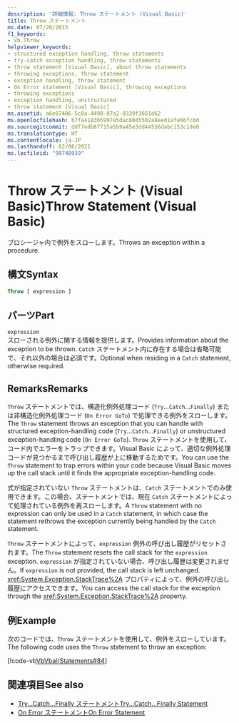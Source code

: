 ```yaml
---
description: '詳細情報: Throw ステートメント (Visual Basic)'
title: Throw ステートメント
ms.date: 07/20/2015
f1_keywords:
- vb.Throw
helpviewer_keywords:
- structured exception handling, throw statements
- try-catch exception handling, throw statements
- throw statement [Visual Basic], about throw statements
- throwing exceptions, throw statement
- exception handling, throw statement
- On Error statement [Visual Basic], throwing exceptions
- throwing exceptions
- exception handling, unstructured
- throw statement [Visual Basic]
ms.assetid: a6e07406-5c8a-4498-87a2-8339f3651d62
ms.openlocfilehash: b7fa4183b5997e5dac8045502a8eed1afe66fc0d
ms.sourcegitcommit: ddf7edb67715a5b9a45e3dd44536dabc153c1de0
ms.translationtype: HT
ms.contentlocale: ja-JP
ms.lasthandoff: 02/06/2021
ms.locfileid: "99740939"
---
```

# <a name="throw-statement-visual-basic"></a><span data-ttu-id="94781-103">Throw ステートメント (Visual Basic)</span><span class="sxs-lookup"><span data-stu-id="94781-103">Throw Statement (Visual Basic)</span></span>

<span data-ttu-id="94781-104">プロシージャ内で例外をスローします。</span><span class="sxs-lookup"><span data-stu-id="94781-104">Throws an exception within a procedure.</span></span>

## <a name="syntax"></a><span data-ttu-id="94781-105">構文</span><span class="sxs-lookup"><span data-stu-id="94781-105">Syntax</span></span>

```vb
Throw [ expression ]
```

## <a name="part"></a><span data-ttu-id="94781-106">パーツ</span><span class="sxs-lookup"><span data-stu-id="94781-106">Part</span></span>

`expression`\
<span data-ttu-id="94781-107">スローされる例外に関する情報を提供します。</span><span class="sxs-lookup"><span data-stu-id="94781-107">Provides information about the exception to be thrown.</span></span> <span data-ttu-id="94781-108">`Catch` ステートメント内に存在する場合は省略可能で、それ以外の場合は必須です。</span><span class="sxs-lookup"><span data-stu-id="94781-108">Optional when residing in a `Catch` statement, otherwise required.</span></span>

## <a name="remarks"></a><span data-ttu-id="94781-109">Remarks</span><span class="sxs-lookup"><span data-stu-id="94781-109">Remarks</span></span>

<span data-ttu-id="94781-110">`Throw` ステートメントでは、構造化例外処理コード (`Try`...`Catch`...`Finally`) または非構造化例外処理コード (`On Error GoTo`) で処理できる例外をスローします。</span><span class="sxs-lookup"><span data-stu-id="94781-110">The `Throw` statement throws an exception that you can handle with structured exception-handling code (`Try`...`Catch`...`Finally`) or unstructured exception-handling code (`On Error GoTo`).</span></span> <span data-ttu-id="94781-111">`Throw` ステートメントを使用して、コード内でエラーをトラップできます。Visual Basic によって、適切な例外処理コードが見つかるまで呼び出し履歴が上に移動するためです。</span><span class="sxs-lookup"><span data-stu-id="94781-111">You can use the `Throw` statement to trap errors within your code because Visual Basic moves up the call stack until it finds the appropriate exception-handling code.</span></span>

<span data-ttu-id="94781-112">式が指定されていない `Throw` ステートメントは、`Catch` ステートメントでのみ使用できます。この場合、ステートメントでは、現在 `Catch` ステートメントによって処理されている例外を再スローします。</span><span class="sxs-lookup"><span data-stu-id="94781-112">A `Throw` statement with no expression can only be used in a `Catch` statement, in which case the statement rethrows the exception currently being handled by the `Catch` statement.</span></span>

<span data-ttu-id="94781-113">`Throw` ステートメントによって、`expression` 例外の呼び出し履歴がリセットされます。</span><span class="sxs-lookup"><span data-stu-id="94781-113">The `Throw` statement resets the call stack for the `expression` exception.</span></span> <span data-ttu-id="94781-114">`expression` が指定されていない場合、呼び出し履歴は変更されません。</span><span class="sxs-lookup"><span data-stu-id="94781-114">If `expression` is not provided, the call stack is left unchanged.</span></span> <span data-ttu-id="94781-115"><xref:System.Exception.StackTrace%2A> プロパティによって、例外の呼び出し履歴にアクセスできます。</span><span class="sxs-lookup"><span data-stu-id="94781-115">You can access the call stack for the exception through the <xref:System.Exception.StackTrace%2A> property.</span></span>

## <a name="example"></a><span data-ttu-id="94781-116">例</span><span class="sxs-lookup"><span data-stu-id="94781-116">Example</span></span>

<span data-ttu-id="94781-117">次のコードでは、`Throw` ステートメントを使用して、例外をスローしています。</span><span class="sxs-lookup"><span data-stu-id="94781-117">The following code uses the `Throw` statement to throw an exception:</span></span>

[!code-vb[VbVbalrStatements#84](~/samples/snippets/visualbasic/VS_Snippets_VBCSharp/VbVbalrStatements/VB/Class1.vb#84)]

## <a name="see-also"></a><span data-ttu-id="94781-118">関連項目</span><span class="sxs-lookup"><span data-stu-id="94781-118">See also</span></span>

- [<span data-ttu-id="94781-119">Try...Catch...Finally ステートメント</span><span class="sxs-lookup"><span data-stu-id="94781-119">Try...Catch...Finally Statement</span></span>](try-catch-finally-statement.md)
- [<span data-ttu-id="94781-120">On Error ステートメント</span><span class="sxs-lookup"><span data-stu-id="94781-120">On Error Statement</span></span>](on-error-statement.md)
